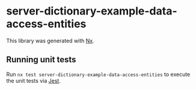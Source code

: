 # server-dictionary-example-data-access-entities

This library was generated with [Nx](https://nx.dev).

## Running unit tests

Run `nx test server-dictionary-example-data-access-entities` to execute the unit tests via [Jest](https://jestjs.io).
